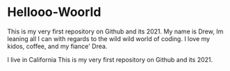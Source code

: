 # Hellooo-Woorld
This is my very first repository on Github and its 2021.
My name is Drew, Im leaning all I can with regards to the wild wild world of 
coding. I love my kidos, coffee, and my fiance' Drea. 

I live in California
This is my very first repository on Github and its 2021.
